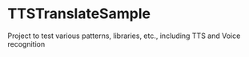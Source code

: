 # TTSTranslateSample
Project to test various patterns, libraries, etc., including TTS and Voice recognition
